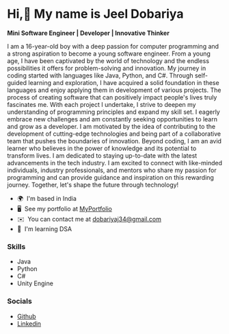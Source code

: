 # Hi,👋 My name is Jeel Dobariya

**Mini Software Engineer | Developer | Innovative Thinker**

I am a 16-year-old boy with a deep passion for computer programming and a strong aspiration to become a young software engineer. From a young age, I have been captivated by the world of technology and the endless possibilities it offers for problem-solving and innovation. My journey in coding started with languages like Java, Python, and C#. Through self-guided learning and exploration, I have acquired a solid foundation in these languages and enjoy applying them in development of various projects. The process of creating software that can positively impact people's lives truly fascinates me. With each project I undertake, I strive to deepen my understanding of programming principles and expand my skill set. I eagerly embrace new challenges and am constantly seeking opportunities to learn and grow as a developer. I am motivated by the idea of contributing to the development of cutting-edge technologies and being part of a collaborative team that pushes the boundaries of innovation. Beyond coding, I am an avid learner who believes in the power of knowledge and its potential to transform lives. I am dedicated to staying up-to-date with the latest advancements in the tech industry. I am excited to connect with like-minded individuals, industry professionals, and mentors who share my passion for programming and can provide guidance and inspiration on this rewarding journey. Together, let's shape the future through technology!

*   🌍  I'm based in India
*   🖥️  See my portfolio at [MyPortfolio](http://jeeldobariya38.github.io/Personal-Portfolio/)
*   ✉️  You can contact me at [dobariyaj34@gmail.com](mailto:dobariyaj34@gmail.com)
*   🧠  I'm learning DSA

### Skills 
 - Java
 - Python
 - C#
 - Unity Engine
                    
### Socials
  - [Github][github_profile]
  - [Linkedin][linkedin]

[github_profile]: https://www.github.com/JeelDobariya38
[linkedin]: https://www.linkedin.com/in/jeeldobariya
